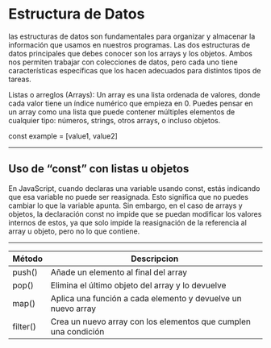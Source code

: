
# Estructura de Datos
las estructuras de datos son fundamentales para organizar y almacenar la información que usamos en nuestros programas. Las dos estructuras de datos principales que debes conocer son los arrays y los objetos. Ambos nos permiten trabajar con colecciones de datos, pero cada uno tiene características específicas que los hacen adecuados para distintos tipos de tareas.

Listas o arreglos (Arrays): Un array es una lista ordenada de valores, donde cada valor tiene un índice numérico que empieza en 0. Puedes pensar en un array como una lista que puede contener múltiples elementos de cualquier tipo: números, strings, otros arrays, o incluso objetos.

const example = [value1, value2]

---

## Uso de “const” con listas u objetos

En JavaScript, cuando declaras una variable usando const, estás indicando que esa variable no puede ser reasignada. Esto significa que no puedes cambiar lo que la variable apunta. Sin embargo, en el caso de arrays y objetos, la declaración const no impide que se puedan modificar los valores internos de estos, ya que solo impide la reasignación de la referencia al array u objeto, pero no lo que contiene.

---

| Método | Descripcion |
|--------|-------------|
|push()  |Añade un elemento al final del array |
|pop()   |Elimina el último objeto del array y lo devuelve|
|map()   |Aplica una función a cada elemento y devuelve un nuevo array |
|filter() | Crea un nuevo array con los elementos que cumplen una condición |
